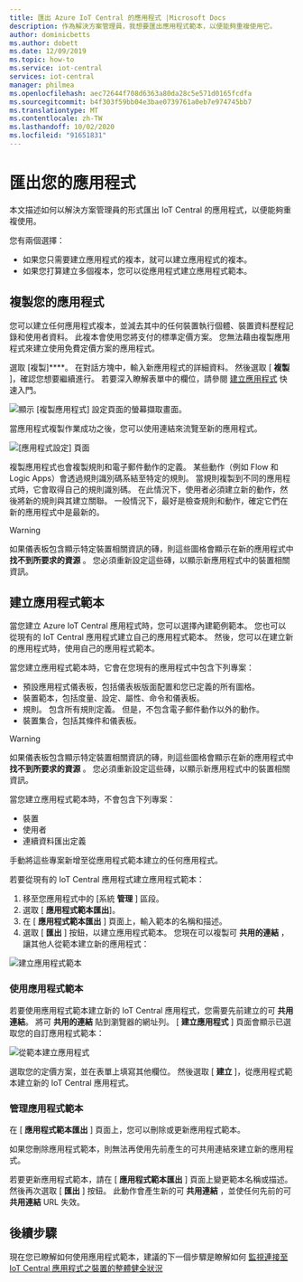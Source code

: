```yaml
---
title: 匯出 Azure IoT Central 的應用程式 |Microsoft Docs
description: 作為解決方案管理員，我想要匯出應用程式範本，以便能夠重複使用它。
author: dominicbetts
ms.author: dobett
ms.date: 12/09/2019
ms.topic: how-to
ms.service: iot-central
services: iot-central
manager: philmea
ms.openlocfilehash: aec72644f708d6363a80da28c5e571d0165fcdfa
ms.sourcegitcommit: b4f303f59bb04e3bae0739761a0eb7e974745bb7
ms.translationtype: MT
ms.contentlocale: zh-TW
ms.lasthandoff: 10/02/2020
ms.locfileid: "91651831"
---
```

# <a name="export-your-application"></a>匯出您的應用程式

本文描述如何以解決方案管理員的形式匯出 IoT Central 的應用程式，以便能夠重複使用。

您有兩個選擇：

- 如果您只需要建立應用程式的複本，就可以建立應用程式的複本。
- 如果您打算建立多個複本，您可以從應用程式建立應用程式範本。

## <a name="copy-your-application"></a>複製您的應用程式

您可以建立任何應用程式複本，並減去其中的任何裝置執行個體、裝置資料歷程記錄和使用者資料。 此複本會使用您將支付的標準定價方案。 您無法藉由複製應用程式來建立使用免費定價方案的應用程式。

選取 [複製]****。 在對話方塊中，輸入新應用程式的詳細資料。 然後選取 [ **複製** ]，確認您想要繼續進行。 若要深入瞭解表單中的欄位，請參閱 [建立應用程式](quick-deploy-iot-central.md) 快速入門。

![顯示 [複製應用程式] 設定頁面的螢幕擷取畫面。](media/howto-use-app-templates/appcopy2.png)

當應用程式複製作業成功之後，您可以使用連結來流覽至新的應用程式。

![[應用程式設定] 頁面](media/howto-use-app-templates/appcopy3a.png)

複製應用程式也會複製規則和電子郵件動作的定義。 某些動作（例如 Flow 和 Logic Apps）會透過規則識別碼系結至特定的規則。 當規則複製到不同的應用程式時，它會取得自己的規則識別碼。 在此情況下，使用者必須建立新的動作，然後將新的規則與其建立關聯。 一般情況下，最好是檢查規則和動作，確定它們在新的應用程式中是最新的。

> [!WARNING]
> 如果儀表板包含顯示特定裝置相關資訊的磚，則這些圖格會顯示在新的應用程式中 **找不到所要求的資源** 。 您必須重新設定這些磚，以顯示新應用程式中的裝置相關資訊。

## <a name="create-an-application-template"></a>建立應用程式範本

當您建立 Azure IoT Central 應用程式時，您可以選擇內建範例範本。 您也可以從現有的 IoT Central 應用程式建立自己的應用程式範本。 然後，您可以在建立新的應用程式時，使用自己的應用程式範本。

當您建立應用程式範本時，它會在您現有的應用程式中包含下列專案：

- 預設應用程式儀表板，包括儀表板版面配置和您已定義的所有圖格。
- 裝置範本，包括度量、設定、屬性、命令和儀表板。
- 規則。 包含所有規則定義。 但是，不包含電子郵件動作以外的動作。
- 裝置集合，包括其條件和儀表板。

> [!WARNING]
> 如果儀表板包含顯示特定裝置相關資訊的磚，則這些圖格會顯示在新的應用程式中 **找不到所要求的資源** 。 您必須重新設定這些磚，以顯示新應用程式中的裝置相關資訊。

當您建立應用程式範本時，不會包含下列專案：

- 裝置
- 使用者
- 連續資料匯出定義

手動將這些專案新增至從應用程式範本建立的任何應用程式。

若要從現有的 IoT Central 應用程式建立應用程式範本：

1. 移至您應用程式中的 [系統 **管理** ] 區段。
1. 選取 [ **應用程式範本匯出**]。
1. 在 [ **應用程式範本匯出** ] 頁面上，輸入範本的名稱和描述。
1. 選取 [ **匯出** ] 按鈕，以建立應用程式範本。 您現在可以複製可 **共用的連結** ，讓其他人從範本建立新的應用程式：

![建立應用程式範本](media/howto-use-app-templates/create-template.png)

### <a name="use-an-application-template"></a>使用應用程式範本

若要使用應用程式範本建立新的 IoT Central 應用程式，您需要先前建立的可 **共用連結**。 將可 **共用的連結** 貼到瀏覽器的網址列。 [ **建立應用程式** ] 頁面會顯示已選取您的自訂應用程式範本：

![從範本建立應用程式](media/howto-use-app-templates/create-app.png)

選取您的定價方案，並在表單上填寫其他欄位。 然後選取 [ **建立** ]，從應用程式範本建立新的 IoT Central 應用程式。

### <a name="manage-application-templates"></a>管理應用程式範本

在 [ **應用程式範本匯出** ] 頁面上，您可以刪除或更新應用程式範本。

如果您刪除應用程式範本，則無法再使用先前產生的可共用連結來建立新的應用程式。

若要更新應用程式範本，請在 [ **應用程式範本匯出** ] 頁面上變更範本名稱或描述。 然後再次選取 [ **匯出** ] 按鈕。 此動作會產生新的可 **共用連結** ，並使任何先前的可 **共用連結** URL 失效。

## <a name="next-steps"></a>後續步驟

現在您已瞭解如何使用應用程式範本，建議的下一個步驟是瞭解如何 [監視連接至 IoT Central 應用程式之裝置的整體健全狀況](howto-monitor-application-health.md)
